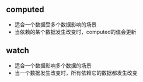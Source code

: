 ## computed
- 适合一个数据受多个数据影响的场景
- 当依赖的某个数据发生改变时，computed的值会更新

## watch
- 适合一个数据影响多个数据的场景
- 当一个数据发生改变时，所有依赖它的数据都发生改变